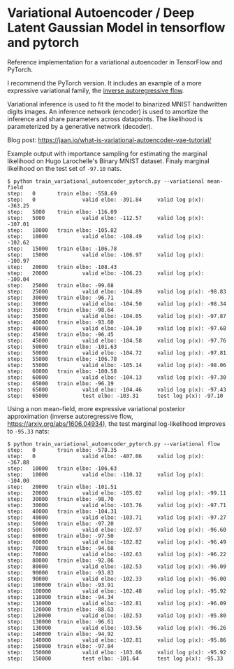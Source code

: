 # Variational Autoencoder / Deep Latent Gaussian Model in tensorflow and pytorch
Reference implementation for a variational autoencoder in TensorFlow and PyTorch.

I recommend the PyTorch version. It includes an example of a more expressive variational family, the [inverse autoregressive flow](https://arxiv.org/abs/1606.04934).

Variational inference is used to fit the model to binarized MNIST handwritten digits images. An inference network (encoder) is used to amortize the inference and share parameters across datapoints. The likelihood is parameterized by a generative network (decoder).

Blog post: https://jaan.io/what-is-variational-autoencoder-vae-tutorial/

Example output with importance sampling for estimating the marginal likelihood on Hugo Larochelle's Binary MNIST dataset. Finaly marginal likelihood on the test set of `-97.10` nats.

```
$ python train_variational_autoencoder_pytorch.py --variational mean-field
step:   0       train elbo: -558.69
step:   0               valid elbo: -391.84     valid log p(x): -363.25
step:   5000    train elbo: -116.09
step:   5000            valid elbo: -112.57     valid log p(x): -107.01
step:   10000   train elbo: -105.82
step:   10000           valid elbo: -108.49     valid log p(x): -102.62
step:   15000   train elbo: -106.78
step:   15000           valid elbo: -106.97     valid log p(x): -100.97
step:   20000   train elbo: -108.43
step:   20000           valid elbo: -106.23     valid log p(x): -100.04
step:   25000   train elbo: -99.68
step:   25000           valid elbo: -104.89     valid log p(x): -98.83
step:   30000   train elbo: -96.71
step:   30000           valid elbo: -104.50     valid log p(x): -98.34
step:   35000   train elbo: -98.64
step:   35000           valid elbo: -104.05     valid log p(x): -97.87
step:   40000   train elbo: -93.60
step:   40000           valid elbo: -104.10     valid log p(x): -97.68
step:   45000   train elbo: -96.45
step:   45000           valid elbo: -104.58     valid log p(x): -97.76
step:   50000   train elbo: -101.63
step:   50000           valid elbo: -104.72     valid log p(x): -97.81
step:   55000   train elbo: -106.78
step:   55000           valid elbo: -105.14     valid log p(x): -98.06
step:   60000   train elbo: -100.58
step:   60000           valid elbo: -104.13     valid log p(x): -97.30
step:   65000   train elbo: -96.19
step:   65000           valid elbo: -104.46     valid log p(x): -97.43
step:   65000           test elbo: -103.31      test log p(x): -97.10
```


Using a non mean-field, more expressive variational posterior approximation (inverse autoregressive flow, https://arxiv.org/abs/1606.04934), the test marginal log-likelihood improves to `-95.33` nats:

```
$ python train_variational_autoencoder_pytorch.py --variational flow
step:   0       train elbo: -578.35
step:   0               valid elbo: -407.06     valid log p(x): -367.88
step:   10000   train elbo: -106.63
step:   10000           valid elbo: -110.12     valid log p(x): -104.00
step:   20000   train elbo: -101.51
step:   20000           valid elbo: -105.02     valid log p(x): -99.11
step:   30000   train elbo: -98.70
step:   30000           valid elbo: -103.76     valid log p(x): -97.71
step:   40000   train elbo: -104.31
step:   40000           valid elbo: -103.71     valid log p(x): -97.27
step:   50000   train elbo: -97.20
step:   50000           valid elbo: -102.97     valid log p(x): -96.60
step:   60000   train elbo: -97.50
step:   60000           valid elbo: -102.82     valid log p(x): -96.49
step:   70000   train elbo: -94.68
step:   70000           valid elbo: -102.63     valid log p(x): -96.22
step:   80000   train elbo: -92.86
step:   80000           valid elbo: -102.53     valid log p(x): -96.09
step:   90000   train elbo: -93.83
step:   90000           valid elbo: -102.33     valid log p(x): -96.00
step:   100000  train elbo: -93.91
step:   100000          valid elbo: -102.48     valid log p(x): -95.92
step:   110000  train elbo: -94.34
step:   110000          valid elbo: -102.81     valid log p(x): -96.09
step:   120000  train elbo: -88.63
step:   120000          valid elbo: -102.53     valid log p(x): -95.80
step:   130000  train elbo: -96.61
step:   130000          valid elbo: -103.56     valid log p(x): -96.26
step:   140000  train elbo: -94.92
step:   140000          valid elbo: -102.81     valid log p(x): -95.86
step:   150000  train elbo: -97.84
step:   150000          valid elbo: -103.06     valid log p(x): -95.92
step:   150000          test elbo: -101.64      test log p(x): -95.33
```
